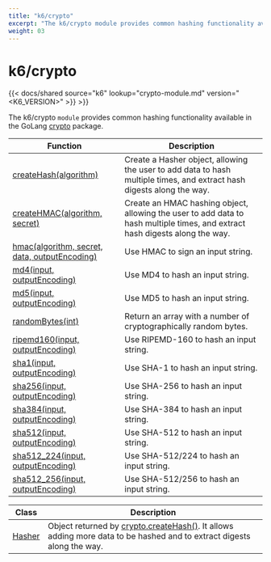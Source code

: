 ```yaml
---
title: "k6/crypto"
excerpt: "The k6/crypto module provides common hashing functionality available in the GoLang crypto."
weight: 03
---
```


# k6/crypto

{{< docs/shared source="k6" lookup="crypto-module.md" version="<K6_VERSION>" >}} >}}

The k6/crypto `module` provides common hashing functionality available in the GoLang [crypto](https://golang.org/pkg/crypto/) package.

| Function                                                                                                 | Description                                                                                                                  |
| -------------------------------------------------------------------------------------------------------- | ---------------------------------------------------------------------------------------------------------------------------- |
| [createHash(algorithm)](https://grafana.com/docs/k6/<K6_VERSION>/javascript-api/k6-crypto/createhash)                   | Create a Hasher object, allowing the user to add data to hash multiple times, and extract hash digests along the way.        |
| [createHMAC(algorithm, secret)](https://grafana.com/docs/k6/<K6_VERSION>/javascript-api/k6-crypto/createhmac)           | Create an HMAC hashing object, allowing the user to add data to hash multiple times, and extract hash digests along the way. |
| [hmac(algorithm, secret, data, outputEncoding)](https://grafana.com/docs/k6/<K6_VERSION>/javascript-api/k6-crypto/hmac) | Use HMAC to sign an input string.                                                                                            |
| [md4(input, outputEncoding)](https://grafana.com/docs/k6/<K6_VERSION>/javascript-api/k6-crypto/md4)                     | Use MD4 to hash an input string.                                                                                             |
| [md5(input, outputEncoding)](https://grafana.com/docs/k6/<K6_VERSION>/javascript-api/k6-crypto/md5)                     | Use MD5 to hash an input string.                                                                                             |
| [randomBytes(int)](https://grafana.com/docs/k6/<K6_VERSION>/javascript-api/k6-crypto/randombytes)                       | Return an array with a number of cryptographically random bytes.                                                             |
| [ripemd160(input, outputEncoding)](https://grafana.com/docs/k6/<K6_VERSION>/javascript-api/k6-crypto/ripemd160)         | Use RIPEMD-160 to hash an input string.                                                                                      |
| [sha1(input, outputEncoding)](https://grafana.com/docs/k6/<K6_VERSION>/javascript-api/k6-crypto/sha1)                   | Use SHA-1 to hash an input string.                                                                                           |
| [sha256(input, outputEncoding)](https://grafana.com/docs/k6/<K6_VERSION>/javascript-api/k6-crypto/sha256)               | Use SHA-256 to hash an input string.                                                                                         |
| [sha384(input, outputEncoding)](https://grafana.com/docs/k6/<K6_VERSION>/javascript-api/k6-crypto/sha384)               | Use SHA-384 to hash an input string.                                                                                         |
| [sha512(input, outputEncoding)](https://grafana.com/docs/k6/<K6_VERSION>/javascript-api/k6-crypto/sha512)               | Use SHA-512 to hash an input string.                                                                                         |
| [sha512_224(input, outputEncoding)](https://grafana.com/docs/k6/<K6_VERSION>/javascript-api/k6-crypto/sha512_224)       | Use SHA-512/224 to hash an input string.                                                                                     |
| [sha512_256(input, outputEncoding)](https://grafana.com/docs/k6/<K6_VERSION>/javascript-api/k6-crypto/sha512_256)       | Use SHA-512/256 to hash an input string.                                                                                     |

| Class                                                               | Description                                                                                                                                                                           |
| ------------------------------------------------------------------- | ------------------------------------------------------------------------------------------------------------------------------------------------------------------------------------- |
| [Hasher](https://grafana.com/docs/k6/<K6_VERSION>/javascript-api/k6-crypto/hasher) | Object returned by [crypto.createHash()](https://grafana.com/docs/k6/<K6_VERSION>/javascript-api/k6-crypto/createhash). It allows adding more data to be hashed and to extract digests along the way. |
